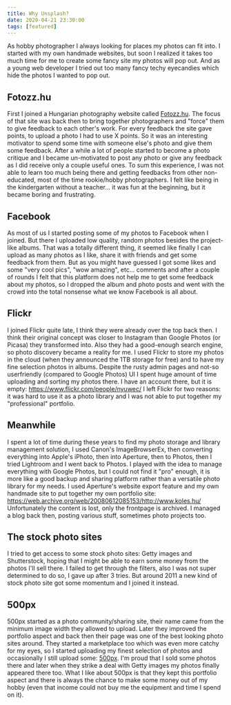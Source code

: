 ```yaml
---
title: Why Unsplash?
date: 2020-04-21 23:30:00
tags: [featured]
---
```


As hobby photographer I always looking for places my photos can fit into. I started with my own handmade websites, but soon I realized it takes too much time for me to create some fancy site my photos will pop out. And as a young web developer I tried out too many fancy techy eyecandies which hide the photos I wanted to pop out.

## Fotozz.hu
First I joined a Hungarian photography website called [Fotozz.hu](http://fotozz.hu). The focus of that site was back then to bring together photographers and "force" them to give feedback to each other's work. For every feedback the site gave points, to upload a photo I had to use X points. So it was an interesting motivator to spend some time with someone else's photo and give them some feedback. After a while a lot of people started to become a photo critique and I became un-motivated to post any photo or give any feedback as I did receive only a couple useful ones. To sum this experience, I was not able to learn too much being there and getting feedbacks from other non-educated, most of the time rookie/hobby photographers. I felt like being in the kindergarten without a teacher... it was fun at the beginning, but it became boring and frustrating.

## Facebook
As most of us I started posting some of my photos to Facebook when I joined. But there I uploaded low quality, random photos besides the project-like albums. That was a totally different thing, it seemed like finally I can upload as many photos as I like, share it with friends and get some feedback from them. But as you might have guessed I got some likes and some "very cool pics", "wow amazing", etc... comments and after a couple of rounds I felt that this platform does not help me to get some feedback about my photos, so I dropped the album and photo posts and went with the crowd into the total nonsense what we know Facebook is all about.

## Flickr
I joined Flickr quite late, I think they were already over the top back then. I think their original concept was closer to Instagram than Google Photos (or Picasa) they transformed into. Also they had a good-enough search engine, so photo discovery became a reality for me. I used Flickr to store my photos in the cloud (when they announced the 1TB storage for free) and to have my fine selection photos in albums. Despite the rusty admin pages and not-so userfriendly (compared to Google Photos) UI I spent huge amount of time uploading and sorting my photos there. I have an account there, but it is empty: https://www.flickr.com/people/nyuwec/ 
I left Flickr for two reasons: it was hard to use it as a photo library and I was not able to put together my "professional" portfolio.

## Meanwhile
I spent a lot of time during these years to find my photo storage and library management solution, I used Canon's ImageBrowserEx, then converting everything into Apple's iPhoto, then into Aperture, then to Photos, then I tried Lightroom and I went back to Photos. I played with the idea to manage everything with Google Photos, but I could not find it "pro" enough, it is more like a good backup and sharing platform rather than a versatile photo library for my needs.
I used Aperture's website export feature and my own handmade site to put together my own portfolio site: https://web.archive.org/web/20080612085153/http://www.koles.hu/ Unfortunately the content is lost, only the frontpage is archived. I managed a blog back then, posting various stuff, sometimes photo projects too.

## The stock photo sites
I tried to get access to some stock photo sites: Getty images and Shutterstock, hoping that I might be able to earn some money from the photos I'll sell there. I failed to get through the filters, also I was not super determined to do so, I gave up after 3 tries. But around 2011 a new kind of stock photo site got some momentum and I joined it instead.

## 500px
500px started as a photo community/sharing site, their name came from the minimum image width they allowed to upload. Later they improved the portfolio aspect and back then their page was one of the best looking photo sites around. They started a marketplace too which was even more catchy for my eyes, so I started uploading my finest selection of photos and occasionally I still upload some: [500px](https://500px.com/kolesm). I'm proud that I sold some photos there and later when they strike a deal with Getty images my photos finally appeared there too.
What I like about 500px is that they kept this portfolio aspect and there is always the chance to make some money out of my hobby (even that income could not buy me the equipment and time I spend on it).
